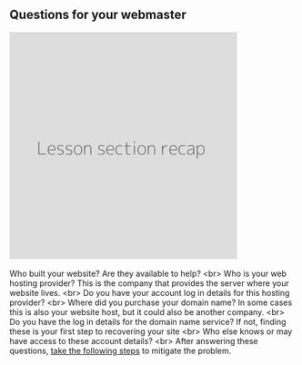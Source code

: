 
## Questions for your webmaster

![](recap.png)

Who built your website? Are they available to help?
&lt;br&gt;
Who is your web hosting provider? This is the company that provides the server where your website lives.
&lt;br&gt;
Do you have your account log in details for this hosting provider?
&lt;br&gt;
Where did you purchase your domain name? In some cases this is also your website host, but it could also be another company.
&lt;br&gt;
Do you have the log in details for the domain name service? If not, finding these is your first step to recovering your site
&lt;br&gt;
Who else knows or may have access to these account details?
&lt;br&gt;
After answering these questions, [take the following steps](en/topics/practice-1-emergencies/5-ddos/3-11-learn.md) to mitigate the problem.
